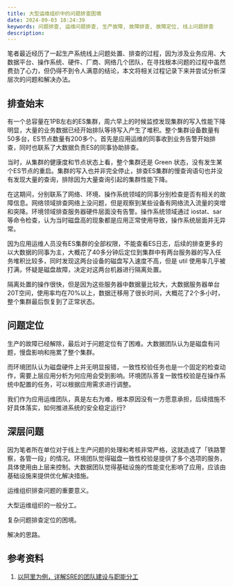 ```yaml
---
title: 大型运维组织中的问题排查困境
date: 2024-09-03 18:24:39
keywords: 问题排查, 运维问题排查, 生产故障, 故障排查, 故障定位, 线上问题排查
description: 
---
```


笔者最近经历了一起生产系统线上问题处置、排查的过程，因为涉及业务应用、大数据平台、操作系统、硬件、厂商、网络几个团队，在寻找根本问题的过程中虽然费劲了心力，但仍得不到令人满意的结论，本文将相关过程记录下来并尝试分析深层次的问题和解决办法。

## 排查始末

有一个总容量在1PB左右的ES集群，周六早上的时候监控发现集群的写入性能下降明显，大量的业务数据已经开始排队等待写入产生了堆积。整个集群设备数量有50多台，ES节点数量有200多个。首先是应用运维的同事收到业务告警开始排查，同时也联系了大数据负责ES的同事协助排查。

当时，从集群的健康度和节点状态上看，整个集群还是 Green 状态，没有发生某个ES节点的重启。集群的写入也并非完全停止，排查ES集群的慢查询语句也并没有发现大量的查询，排除因为大量查询引起的集群性能下降。

在这期间，分别联系了网络、环境、操作系统领域的同事分别检查是否有相关的故障信息。网络领域排查网络上没问题，但是观察到某些设备有网络流入流量的突增和突降。环境领域排查服务器硬件层面没有告警。操作系统领域通过 iostat、sar 等命令检查，认为当时磁盘高的现象都是应用正常使用导致，操作系统层面并无异常。

因为应用运维人员没有ES集群的全部权限，不能查看ES日志，后续的排查更多的以大数据的同事为主，大概花了40多分钟后定位到集群中有两台服务器的写入任务堆积比较多，同时发现这两台设备的磁盘写入速度不高，但是 util 使用率几乎被打满，怀疑是磁盘故障，决定对这两台机器进行隔离处置。

隔离处置的操作很快，但是因为这些服务器中数据量比较大，大数据服务器单台20T空间，使用率均在70%以上，数据迁移用了很长时间，大概花了2个多小时，整个集群最后恢复到了正常状态。

## 问题定位

生产的故障已经解除，最后对于问题定位有了困难。大数据团队认为是磁盘有问题，慢盘影响和拖累了整个集群。

而环境团队认为磁盘硬件上并无明显报错，一致性校验任务也是一个固定的检查动作，需要上层应用分析为何应用会受到影响。环境团队答复一致性校验是在操作系统中配置的任务，可以根据应用需求进行调整。

我们作为应用运维团队，真是左右为难，根本原因没有一方愿意承担，后续措施不好具体落实，如何推进系统的安全稳定运行?

## 深层问题

因为笔者所在单位对于线上生产问题的处理和考核非常严格，这就造成了「铁路警察，各管一段」的情况。环境团队觉得磁盘一致性校验是提供了多个选项的服务，具体使用由上层来控制。大数据团队觉得基础设施的性能变化影响了应用，应该由基础设施来提供优化解决措施。



运维组织排查问题的重要意义。

大型运维组织的一般分工。

复杂问题排查定位的困境。

解决的思路。

## 参考资料
1. [以阿里为例，详解SRE的团队建设与职能分工](https://dbaplus.cn/news-134-2930-1.html)